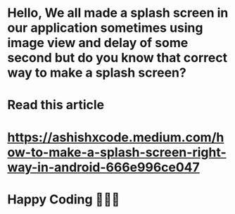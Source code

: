 # Hello, We all made a splash screen in our application sometimes using image view and delay of some second but do you know that correct way to make a splash screen?

# Read this article 
# https://ashishxcode.medium.com/how-to-make-a-splash-screen-right-way-in-android-666e996ce047

# Happy Coding 👨🏻‍💻
